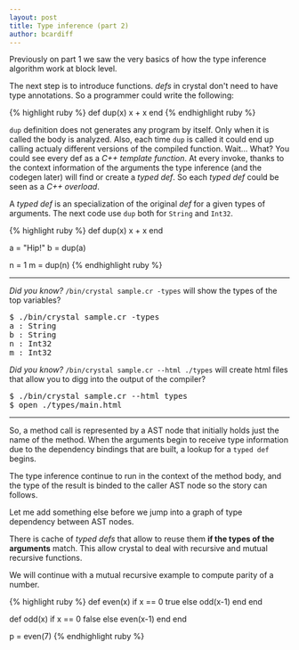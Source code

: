 ```yaml
---
layout: post
title: Type inference (part 2)
author: bcardiff
---
```


Previously on part 1 we saw the very basics of how the type inference algorithm work at block level.

The next step is to introduce functions. _defs_ in crystal don't need to have type annotations. So a programmer could write the following:

{% highlight ruby %}
def dup(x)
  x + x
end
{% endhighlight ruby %}

`dup` definition does not generates any program by itself. Only when it is called the body is analyzed. Also, each time `dup` is called it could end up calling actualy different versions of the compiled function. Wait... What? You could see every def as a _C++ template function_. At every invoke, thanks to the context information of the arguments the type inference (and the codegen later) will find or create a _typed def_. So each _typed def_ could be seen as a _C++ overload_.

A _typed def_ is an specialization of the original _def_ for a given types of arguments. The next code use `dup` both for `String` and `Int32`.

{% highlight ruby %}
def dup(x)
  x + x
end

a = "Hip!"
b = dup(a)

n = 1
m = dup(n)
{% endhighlight ruby %}

<hr>

*Did you know?* `/bin/crystal sample.cr -types` will show the types of the top variables?

<pre class="code">
$ ./bin/crystal sample.cr -types
a : String
b : String
n : Int32
m : Int32
</pre>

*Did you know?* `/bin/crystal sample.cr --html ./types` will create html files that allow you to digg into the output of the compiler?

<pre class="code">
$ ./bin/crystal sample.cr --html types
$ open ./types/main.html
</pre>

<hr>

So, a method call is represented by a AST node that initially holds just the name of the method. When the arguments begin to receive type information due to the dependency bindings that are built, a lookup for a `typed def` begins.

The type inference continue to run in the context of the method body, and the type of the result is binded to the caller AST node so the story can follows.

Let me add something else before we jump into a graph of type dependency between AST nodes.

There is cache of _typed defs_ that allow to reuse them **if the types of the arguments** match. This allow crystal to deal with recursive and mutual recursive functions.

We will continue with a mutual recursive example to compute parity of a number.

{% highlight ruby %}
def even(x)
  if x == 0
    true
  else
    odd(x-1)
  end
end

def odd(x)
  if x == 0
    false
  else
    even(x-1)
  end
end

p = even(7)
{% endhighlight ruby %}
